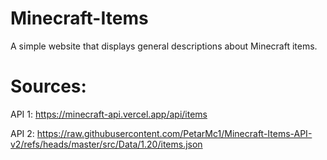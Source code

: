# Minecraft-Items
A simple website that displays general descriptions about Minecraft items. 

# Sources:
API 1:
https://minecraft-api.vercel.app/api/items

API 2:
https://raw.githubusercontent.com/PetarMc1/Minecraft-Items-API-v2/refs/heads/master/src/Data/1.20/items.json

